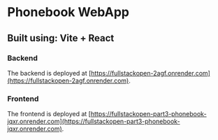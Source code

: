 # Phonebook WebApp

## Built using: Vite + React

### Backend
The backend is deployed at [https://fullstackopen-2agf.onrender.com](https://fullstackopen-2agf.onrender.com).

### Frontend
The frontend is deployed at [https://fullstackopen-part3-phonebook-jqxr.onrender.com](https://fullstackopen-part3-phonebook-jqxr.onrender.com).
